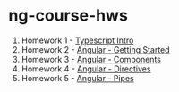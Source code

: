# ng-course-hws

1. Homework 1 - [Typescript Intro](https://github.com/mcmxc/ng-course-hws/blob/master/hw1/)
2. Homework 2 - [Angular - Getting Started](https://github.com/mcmxc/ng-course-hws/tree/master/hw2)
3. Homework 3 - [Angular - Components](https://github.com/mcmxc/ng-course-hws/tree/master/hw3)
4. Homework 4 - [Angular - Directives](https://github.com/mcmxc/ng-course-hws/tree/master/hw4)
5. Homework 5 - [Angular - Pipes](https://github.com/mcmxc/ng-course-hws/tree/master/hw5)
